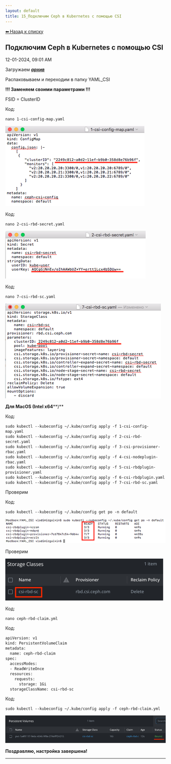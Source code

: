 ```yaml
---
layout: default
title: 15_Подключим Ceph в Kubernetes с помощью CSI
---
```

<a class="back-link" href="index.html">⬅ Назад к списку</a>


##  Подключим Ceph в Kubernetes с помощью CSI 

12-01-2024, 09:01 AM

  
Загружаем [**_архив_**](https://galkin-vladimir.ru:5446/d/s/119wnMMuR5g1iCaFKOwg6POL02YUbRgN/WGBp1ka-KI8hcd3rjpupgUfgzFfMEGoY-iL3Ahjia3Qs)  
  
Распаковываем и переходим в папку YAML_CSI  
  
**!!! Заменяем своими параметрами !!!**  
  
FSID = ClusterID  
  


Код:
    
    
    nano 1-csi-config-map.yaml

![Нажмите на изображение для увеличения.  Название:	Снимок экрана 2024-12-01 в 9.14.16.png Просмотров:	0 Размер:	19.6 Кб ID:	4265](images\\img_4265_1733033916.jpg)  
  


Код:
    
    
    nano 2-csi-rbd-secret.yaml

![Нажмите на изображение для увеличения.  Название:	Снимок экрана 2024-12-01 в 9.15.40.png Просмотров:	0 Размер:	15.1 Кб ID:	4266](images\\img_4266_1733033933.jpg)  
  


Код:
    
    
    nano 7-csi-rbd-sc.yaml

![Нажмите на изображение для увеличения.  Название:	Снимок экрана 2024-12-01 в 9.16.45.png Просмотров:	0 Размер:	31.4 Кб ID:	4267](images\\img_4267_1733033946.jpg)  
  
**Для MacOS (Intel x64****)**  
  


Код:
    
    
    sudo kubectl --kubeconfig ~/.kube/config apply -f 1-csi-config-map.yaml
    sudo kubectl --kubeconfig ~/.kube/config apply -f 2-csi-rbd-secret.yaml
    sudo kubectl --kubeconfig ~/.kube/config apply -f 3-csi-provisioner-rbac.yaml
    sudo kubectl --kubeconfig ~/.kube/config apply -f 4-csi-nodeplugin-rbac.yaml
    sudo kubectl --kubeconfig ~/.kube/config apply -f 5-csi-rbdplugin-provisioner.yaml
    sudo kubectl --kubeconfig ~/.kube/config apply -f 6-csi-rbdplugin.yaml
    sudo kubectl --kubeconfig ~/.kube/config apply -f 7-csi-rbd-sc.yaml

Проверим  
  


Код:
    
    
    sudo kubectl --kubeconfig ~/.kube/config get po -n default

![Нажмите на изображение для увеличения.  Название:	Снимок экрана 2024-12-01 в 20.02.04.png Просмотров:	0 Размер:	21.6 Кб ID:	4289](images\\img_4289_1733072602.jpg)  
  
Проверим  
  
![Нажмите на изображение для увеличения.  Название:	Снимок экрана 2024-12-01 в 21.30.16 \(2\).png Просмотров:	3 Размер:	12.4 Кб ID:	4293](images\\img_4293_1733078025.jpg)  
  
  


Код:
    
    
    nano ceph-rbd-claim.yml

Код:
    
    
    apiVersion: v1
    kind: PersistentVolumeClaim
    metadata:
      name: ceph-rbd-claim
    spec:
      accessModes:
      - ReadWriteOnce
      resources:
        requests:
          storage: 1Gi
      storageClassName: csi-rbd-sc

Код:
    
    
    sudo kubectl --kubeconfig ~/.kube/config apply -f ceph-rbd-claim.yml

![Нажмите на изображение для увеличения.  Название:	Снимок экрана 2024-12-01 в 21.08.53 \(2\).png Просмотров:	0 Размер:	20.7 Кб ID:	4292](images\\img_4292_1733076604.jpg)  
  
**Поздравляю, настройка завершена!**


---

